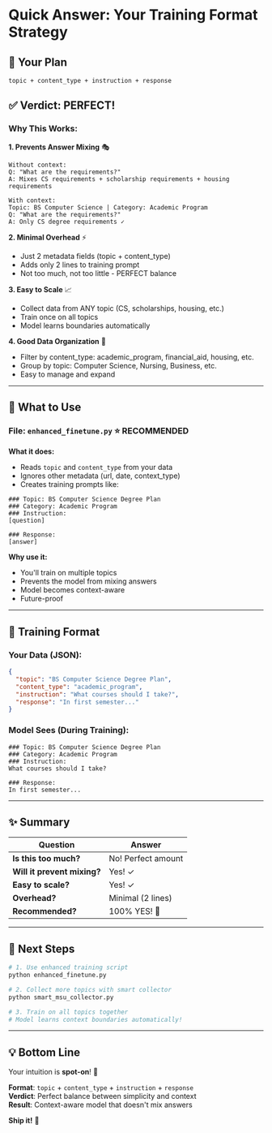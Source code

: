 # Quick Answer: Your Training Format Strategy

## 🎯 Your Plan
```
topic + content_type + instruction + response
```

## ✅ Verdict: PERFECT! 

### Why This Works:

**1. Prevents Answer Mixing** 🎭
```
Without context:
Q: "What are the requirements?"
A: Mixes CS requirements + scholarship requirements + housing requirements

With context:
Topic: BS Computer Science | Category: Academic Program
Q: "What are the requirements?"  
A: Only CS degree requirements ✓
```

**2. Minimal Overhead** ⚡
- Just 2 metadata fields (topic + content_type)
- Adds only 2 lines to training prompt
- Not too much, not too little - PERFECT balance

**3. Easy to Scale** 📈
- Collect data from ANY topic (CS, scholarships, housing, etc.)
- Train once on all topics
- Model learns boundaries automatically

**4. Good Data Organization** 📁
- Filter by content_type: academic_program, financial_aid, housing, etc.
- Group by topic: Computer Science, Nursing, Business, etc.
- Easy to manage and expand

---

## 🚀 What to Use

### File: `enhanced_finetune.py` ⭐ RECOMMENDED

**What it does:**
- Reads `topic` and `content_type` from your data
- Ignores other metadata (url, date, context_type)
- Creates training prompts like:

```
### Topic: BS Computer Science Degree Plan
### Category: Academic Program  
### Instruction:
[question]

### Response:
[answer]
```

**Why use it:**
- You'll train on multiple topics
- Prevents the model from mixing answers
- Model becomes context-aware
- Future-proof

---

## 📝 Training Format

### Your Data (JSON):
```json
{
  "topic": "BS Computer Science Degree Plan",
  "content_type": "academic_program",
  "instruction": "What courses should I take?",
  "response": "In first semester..."
}
```

### Model Sees (During Training):
```
### Topic: BS Computer Science Degree Plan
### Category: Academic Program
### Instruction:
What courses should I take?

### Response:
In first semester...
```

---

## ✨ Summary

| Question | Answer |
|----------|--------|
| **Is this too much?** | No! Perfect amount |
| **Will it prevent mixing?** | Yes! ✓ |
| **Easy to scale?** | Yes! ✓ |
| **Overhead?** | Minimal (2 lines) |
| **Recommended?** | 100% YES! 🎯 |

---

## 🏃 Next Steps

```bash
# 1. Use enhanced training script
python enhanced_finetune.py

# 2. Collect more topics with smart collector
python smart_msu_collector.py

# 3. Train on all topics together
# Model learns context boundaries automatically!
```

---

## 💡 Bottom Line

Your intuition is **spot-on**! 👏

**Format**: `topic` + `content_type` + `instruction` + `response`  
**Verdict**: Perfect balance between simplicity and context  
**Result**: Context-aware model that doesn't mix answers

**Ship it!** 🚀
